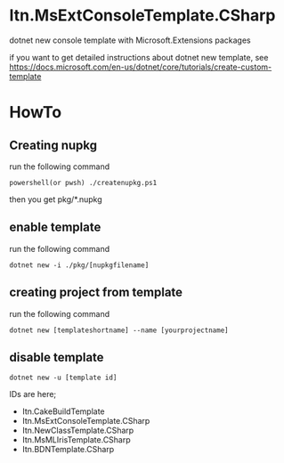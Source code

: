 # Itn.MsExtConsoleTemplate.CSharp

dotnet new console template with Microsoft.Extensions packages

if you want to get detailed instructions about dotnet new template,
see https://docs.microsoft.com/en-us/dotnet/core/tutorials/create-custom-template 


# HowTo

## Creating nupkg

run the following command

`powershell(or pwsh) ./createnupkg.ps1`

then you get pkg/*.nupkg

## enable template

run the following command

`dotnet new -i ./pkg/[nupkgfilename]`

## creating project from template

run the following command

`dotnet new [templateshortname] --name [yourprojectname]`

## disable template

`dotnet new -u [template id]`

IDs are here;

* Itn.CakeBuildTemplate
* Itn.MsExtConsoleTemplate.CSharp
* Itn.NewClassTemplate.CSharp
* Itn.MsMLIrisTemplate.CSharp
* Itn.BDNTemplate.CSharp